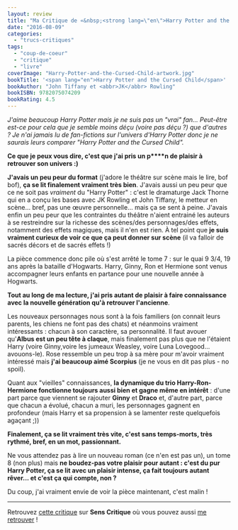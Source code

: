 ```yaml
---
layout: review
title: "Ma Critique de «&nbsp;<strong lang=\"en\">Harry Potter and the Cursed Child</strong>&nbsp;» de <em>Jack Thorne</em>, <em>John Tiffany</em> et <em><abbr>JK</abbr> Rowling</em>"
date: "2016-08-09"
categories: 
  - "trucs-critiques"
tags: 
  - "coup-de-coeur"
  - "critique"
  - "livre"
coverImage: "Harry-Potter-and-the-Cursed-Child-artwork.jpg"
bookTitle: '<span lang="en">Harry Potter and the Cursed Child</span>'
bookAuthor: "John Tiffany et <abbr>JK</abbr> Rowling"
bookISBN: 9782075074209   
bookRating: 4.5
---
```


_J'aime beaucoup Harry Potter mais je ne suis pas un "vrai" fan... Peut-être est-ce pour cela que je semble moins déçu (voire pas déçu ?) que d'autres ? Je n'ai jamais lu de fan-fictions sur l'univers d'Harry Potter donc je ne saurais leurs comparer "Harry Potter and the Cursed Child"._

**Ce que je peux vous dire, c'est que j'ai pris un p\*\*\*\*n de plaisir à retrouver son univers :)**

**J'avais un peu peur du format** (j'adore le théâtre sur scène mais le lire, bof bof), **ça se lit finalement vraiment très bien**. J'avais aussi un peu peur que ce ne soit pas _vraiment_ du "Harry Potter" : c'est le dramaturge Jack Thorne qui en a conçu les bases avec JK Rowling et John Tiffany, le metteur en scène... bref, pas une œuvre personnelle... mais ça se sent à peine. J'avais enfin un peu peur que les contraintes du théâtre n'aient entrainé les auteurs à se restreindre sur la richesse des scènes/des personnages/des effets, notamment des effets magiques, mais il n'en est rien. À tel point que **je suis vraiment curieux de voir ce que ça peut donner sur scène** (il va falloir de sacrés décors et de sacrés effets !)

La pièce commence donc pile où s'est arrêté le tome 7 : sur le quai 9 3/4, 19 ans après la bataille d'Hogwarts. Harry, Ginny, Ron et Hermione sont venus accompagner leurs enfants en partance pour une nouvelle année à Hogwarts.

**Tout au long de ma lecture, j'ai pris autant de plaisir à faire connaissance avec la nouvelle génération qu'à retrouver l'ancienne**.

Les nouveaux personnages nous sont à la fois familiers (on connait leurs parents, les chiens ne font pas des chats) et néanmoins vraiment intéressants : chacun à son caractère, sa personnalité. Il faut avouer qu'**Albus est un peu tête à claque**, mais finalement pas plus que ne l'étaient Harry (voire Ginny,voire les jumeaux Weasley, voire Luna Lovegood... avouons-le). Rose ressemble un peu trop à sa mère pour m'avoir vraiment intéressé mais **j'ai beaucoup aimé Scorpius** (je ne vous en dit pas plus - no spoil).

Quant aux "vieilles" connaissances, **la dynamique du trio Harry-Ron-Hermione fonctionne toujours aussi bien et gagne même en intérêt** : d'une part parce que viennent se rajouter **Ginny** et **Draco** et, d'autre part, parce que chacun a évolué, chacun a muri, les personnages gagnent en profondeur (mais Harry et sa propension à se lamenter reste quelquefois agaçant ;))

**Finalement, ça se lit vraiment très vite, c'est sans temps-morts, très rythmé, bref, en un mot, passionnant.**

Ne vous attendez pas à lire un nouveau roman (ce n'en est pas un), un tome 8 (non plus) mais **ne boudez-pas votre plaisir pour autant : c'est du pur Harry Potter, ça se lit avec un plaisir intense, ça fait toujours autant rêver... et c'est ça qui compte, non ?**

Du coup, j'ai vraiment envie de voir la pièce maintenant, c'est malin !

* * *

Retrouvez [cette critique](http://www.senscritique.com/livre/Harry_Potter_et_l_Enfant_Maudit/critique/101706845) sur **Sens Critique** où vous pouvez aussi [me retrouver](http://www.senscritique.com/Arnaud_Malon) !
